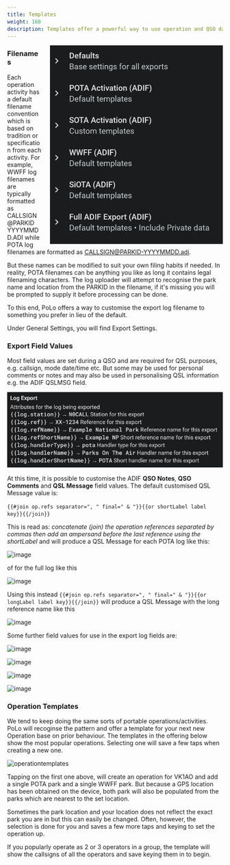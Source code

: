 ```yaml
---
title: Templates
weight: 160
description: Templates offer a powerful way to use operation and QSO data in dynamic ways for both filename and export field value contents. There are also Operation Templates.
---
```

<img style="float: right; margin-left: 20px" src="./activities.png"/>

### Filenames
Each operation activity has a default filename convention which is based on tradition or specification from each activity. For example, WWFF log filenames are typically formatted as CALLSIGN@PARKID YYYYMMDD.ADI while POTA log filenames are formatted as CALLSIGN@PARKID-YYYYMMDD.adi.

But these names can be modified to suit your own filing habits if needed. In reality, POTA filenames can be anything you like as long it contains legal filenaming characters. The log uploader will attempt to recognise the park name and location from the PARKID in the filename, if it's missing you will be prompted to supply it before processing can be done.

To this end, PoLo offers a way to customise the export log filename to something you prefer in lieu of the default.

Under General Settings, you will find Export Settings.

### Export Field Values
Most field values are set during a QSO and are required for QSL purposes, e.g. callsign, mode date/time etc.
But some may be used for personal comments or notes and may also be used in personalising QSL information e.g. the ADIF QSLMSG field.

![image](./filenamesamples.png)

At this time, it is possible to customise the ADIF **QSO Notes**, **QSO Comments** and **QSL Message** field values. The default customised QSL Message value is:

```{{#join op.refs separator=", " final=" & "}}{{or shortLabel label key}}{{/join}}```

This is read as: *concatenate (join) the operation references separated by commas then add an ampersand before the last reference using the shortLabel* and will produce a QSL Message for each POTA log like this:

![image](./defqslmsg.png)

of for the full log like this

![image](./multiactqslmsg.png)

Using this instead
```{{#join op.refs separator=", " final=" & "}}{{or longLabel label key}}{{/join}}```
will produce a QSL Message with the long reference name like this

![image](./longlabelmsg.png)

Some further field values for use in the export log fields are:

![image](./callsigns.png)

![image](./operationdate.png)

![image](./operationdetails.png)

![image](./qsoinformation.png)

### Operation Templates
We tend to keep doing the same sorts of portable operations/activities. PoLo will recoginse the pattern and offer a template for your next new Operation base on prior behaviour. The templates in the offering below show the most popular operations. Selecting one will save a few taps when creating a new one.

![operationtemplates](./operationtemplates.png)

Tapping on the first one above, will create an operation for VK1AO and add a single POTA park and a single WWFF park. But because  a GPS location has been obtained on the device, both park will also be populated from the parks which are nearest to the set location.

Sometimes the park location and your location does not reflect the exact park you are in but this can easily be changed. Often, however, the selection is done for you and saves a few more taps and keying to set the operation up.

If you popularly operate as 2 or 3 operators in a group, the template will show the callsigns of all the operators and save keying them in to begin.